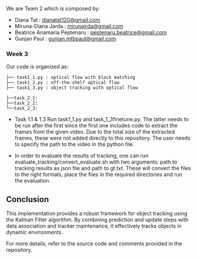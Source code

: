 We are Team 2 which is composed by:
- Diana Tat : dianatat120@gmail.com
- Miruna-Diana Jarda : mirunajrda@gmail.com
- Beatrice Anamaria Peptenaru : peptenaru.beatrice@gmail.com 
- Gunjan Paul : gunjan.mtbpaul@gmail.com


### Week 3

Our code is organized as:
```
├── task1_1.py : optical flow with block matching 
├── task1_2.py : off-the-shelf optical flow  
├── task1_3.py : object tracking with optical flow

├──task_2_1: 
├──task_2_2: 
└──task_2_3:
```

- Task 1.1 & 1.3
Run task1_1.py and task_1_3finetune.py. The latter needs to be run after the first since the first one includes code to extract the frames from the given video. Due to the total size of the extracted frames, these were not added directly to this repository. The user needs to specify the path to the video in the python file.

- In order to evaluate the results of tracking, one can run evaluate_tracking/convert_evaluate.sh with two arguments: path to tracking results as json file and path to gt.txt. These will convert the files to the right formats, place the files in the required directories and run the evaluation.


## Conclusion

This implementation provides a robust framework for object tracking using the Kalman Filter algorithm. By combining prediction and update steps with data association and tracker maintenance, it effectively tracks objects in dynamic environments.

For more details, refer to the source code and comments provided in the repository.
